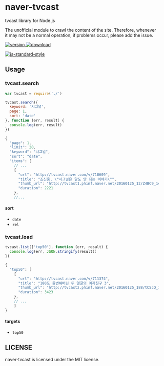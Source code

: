 # naver-tvcast

tvcast library for Node.js

The unofficial module to crawl the content of the site.
Therefore, whenever it may not be a normal operation, if problems occur, please add the issue.

[![version](https://img.shields.io/npm/v/naver-tvcast.svg) ![download](https://img.shields.io/npm/dm/naver-tvcast.svg)](https://www.npmjs.com/package/naver-tvcast)

[![js-standard-style](https://cdn.rawgit.com/feross/standard/master/badge.svg)](https://github.com/feross/standard)

## Usage

### tvcast.search

```javascript
var tvcast = require('./')

tvcast.search({
  keyword: '시그널',
  page: 1,
  sort: 'date'
}, function (err, result) {
  console.log(err, result)
})

```
```javascript
{
  "page": 1,
  "limit": 20,
  "keyword": "시그널",
  "sort": "date",
  "items": [
    // ...
    {
      "url": "http://tvcast.naver.com/v/710609",
      "title": "조진웅, \"시그널은 말도 안 되는 이야기\"",
      "thumb_url": "http://tvcast1.phinf.naver.net/20160125_12/Z4BC9_1453710363045lw0Mm_JPEG/531C05F32307F37C1E330E3393790913286_muploader_o_480P_854_1024_128_logo.jpg?type=f194_109",
      "duration": 2221
    },
    //...
```

#### sort

* `date`
* `rel`


### tvcast.load

```javascript
tvcast.list(['top50'], function (err, result) {
  console.log(err, JSON.stringify(result))
})

```
```javascript
{
  "top50": [
    {
      "url": "http://tvcast.naver.com/v/711374",
      "title": "180도 돌변해버린 두 얼굴의 여자친구 3",
      "thumb_url": "http://tvcast2.phinf.naver.net/20160125_188/tCScQ_1453733440496SylUu_JPEG/6AP5sBCg4dkq.jpg?type=f236_133",
      "duration": 3423
    },
    // ...
    ]
}
```
#### targets

* `top50`

## LICENSE

naver-tvcast is licensed under the MIT license.
